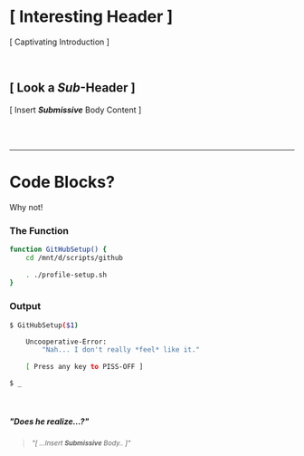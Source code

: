 # [ Interesting Header ]

[ Captivating Introduction ]


<br />



## [ Look a *Sub*-Header ]

[ Insert __*Submissive*__ Body Content ]


<br /><br />

---

# Code Blocks?

Why not!

### The Function
```bash
function GitHubSetup() {
    cd /mnt/d/scripts/github
    
    . ./profile-setup.sh
}
```

### Output
```bash
$ GitHubSetup($1)

    Uncooperative-Error:
        "Nah... I don't really *feel* like it."
        
    [ Press any key to PISS-OFF ]

$ _
```

<br />

##### "Does he realize...?"

<!-- > <i>"[ Insert __Submissive__ Body Content ]"</i> -->

> <small><em>"[ ...Insert __Submissive__ Body.. ]"</em></small>


